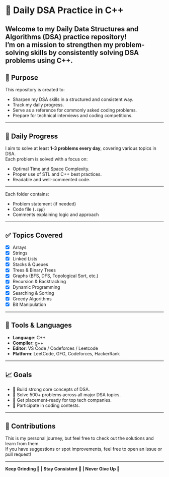 # 🚀 Daily DSA Practice in C++

Welcome to my **Daily Data Structures and Algorithms (DSA)** practice repository!  
I’m on a mission to strengthen my problem-solving skills by consistently solving DSA problems using **C++**.
---

## 🧠 Purpose

This repository is created to:
- Sharpen my DSA skills in a structured and consistent way.
- Track my daily progress.
- Serve as a reference for commonly asked coding problems.
- Prepare for technical interviews and coding competitions.
---

## 📅 Daily Progress

I aim to solve at least **1-3 problems every day**, covering various topics in DSA.  
Each problem is solved with a focus on:
- Optimal Time and Space Complexity.
- Proper use of STL and C++ best practices.
- Readable and well-commented code.

---

Each folder contains:
- Problem statement (if needed)
- Code file (`.cpp`)
- Comments explaining logic and approach

---

## ✅ Topics Covered

- [x] Arrays
- [x] Strings
- [x] Linked Lists
- [x] Stacks & Queues
- [x] Trees & Binary Trees
- [x] Graphs (BFS, DFS, Topological Sort, etc.)
- [x] Recursion & Backtracking
- [x] Dynamic Programming
- [x] Searching & Sorting
- [x] Greedy Algorithms
- [x] Bit Manipulation

---

## 🔧 Tools & Languages

- **Language**: C++
- **Compiler**: g++
- **Editor**: VS Code / Codeforces / Leetcode
- **Platform**: LeetCode, GFG, Codeforces, HackerRank

---

## 📈 Goals

- 📍 Build strong core concepts of DSA.
- 📍 Solve 500+ problems across all major DSA topics.
- 📍 Get placement-ready for top tech companies.
- 📍 Participate in coding contests.

---

## 🙌 Contributions

This is my personal journey, but feel free to check out the solutions and learn from them.  
If you have suggestions or spot improvements, feel free to open an issue or pull request!

---

**Keep Grinding 💪 | Stay Consistent 🔁 | Never Give Up 🚀**



